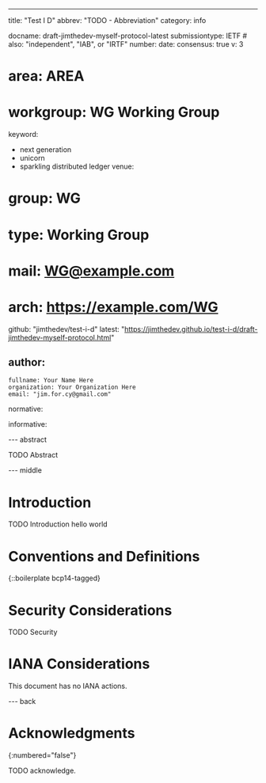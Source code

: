 ---
title: "Test I D"
abbrev: "TODO - Abbreviation"
category: info

docname: draft-jimthedev-myself-protocol-latest
submissiontype: IETF  # also: "independent", "IAB", or "IRTF"
number:
date:
consensus: true
v: 3
# area: AREA
# workgroup: WG Working Group
keyword:
 - next generation
 - unicorn
 - sparkling distributed ledger
venue:
#  group: WG
#  type: Working Group
#  mail: WG@example.com
#  arch: https://example.com/WG
  github: "jimthedev/test-i-d"
  latest: "https://jimthedev.github.io/test-i-d/draft-jimthedev-myself-protocol.html"

author:
 -
    fullname: Your Name Here
    organization: Your Organization Here
    email: "jim.for.cy@gmail.com"

normative:

informative:


--- abstract

TODO Abstract


--- middle

# Introduction

TODO Introduction hello world


# Conventions and Definitions

{::boilerplate bcp14-tagged}


# Security Considerations

TODO Security


# IANA Considerations

This document has no IANA actions.


--- back

# Acknowledgments
{:numbered="false"}

TODO acknowledge.
